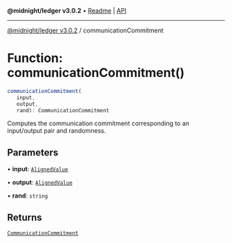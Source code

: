 **@midnight/ledger v3.0.2** • [Readme](../README.md) \| [API](../globals.md)

***

[@midnight/ledger v3.0.2](../README.md) / communicationCommitment

# Function: communicationCommitment()

```ts
communicationCommitment(
   input, 
   output, 
   rand): CommunicationCommitment
```

Computes the communication commitment corresponding to an input/output pair and randomness.

## Parameters

• **input**: [`AlignedValue`](../type-aliases/AlignedValue.md)

• **output**: [`AlignedValue`](../type-aliases/AlignedValue.md)

• **rand**: `string`

## Returns

[`CommunicationCommitment`](../type-aliases/CommunicationCommitment.md)
